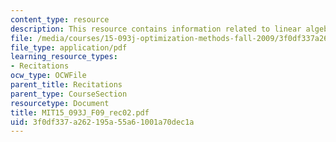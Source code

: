 ```yaml
---
content_type: resource
description: This resource contains information related to linear algebra review.
file: /media/courses/15-093j-optimization-methods-fall-2009/3f0df337a262195a55a61001a70dec1a_MIT15_093J_F09_rec02.pdf
file_type: application/pdf
learning_resource_types:
- Recitations
ocw_type: OCWFile
parent_title: Recitations
parent_type: CourseSection
resourcetype: Document
title: MIT15_093J_F09_rec02.pdf
uid: 3f0df337-a262-195a-55a6-1001a70dec1a
---
```

